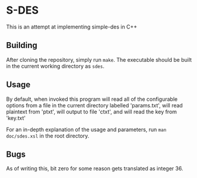 # S-DES
This is an attempt at implementing simple-des in C++

## Building
After cloning the repository, simply run <code>make</code>. The executable should be built in the current working directory as <code>sdes</code>.

## Usage
By default, when invoked this program will read all of the configurable options from a file in the current directory labelled 'params.txt', will read plaintext from 'ptxt', will output to file 'ctxt', and will read the key from 'key.txt'

For an in-depth explanation of the usage and parameters, run
<code>man doc/sdes.xsl</code>
in the root directory.

## Bugs
As of writing this, bit zero for some reason gets translated as integer 36.